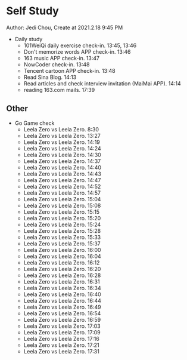 # Self Study

Author: Jedi Chou, Create at 2021.2.18 9:45 PM

* Daily study
  * 101WeiQi daily exercise check-in. 13:45, 13:46
  * Don't memorize words APP check-in. 13:46
  * 163 music APP check-in. 13:47
  * NowCoder check-in. 13:48
  * Tencent cartoon APP check-in. 13:48
  * Read Sina Blog. 14:13
  * Read articles and check interview invitation (MaiMai APP). 14:14
  * reading 163.com mails. 17:39

## Other

* Go Game check
  * Leela Zero vs Leela Zero. 8:30
  * Leela Zero vs Leela Zero. 13:27
  * Leela Zero vs Leela Zero. 14:19
  * Leela Zero vs Leela Zero. 14:24
  * Leela Zero vs Leela Zero. 14:30
  * Leela Zero vs Leela Zero. 14:37
  * Leela Zero vs Leela Zero. 14:40
  * Leela Zero vs Leela Zero. 14:43
  * Leela Zero vs Leela Zero. 14:47
  * Leela Zero vs Leela Zero. 14:52
  * Leela Zero vs Leela Zero. 14:57
  * Leela Zero vs Leela Zero. 15:04
  * Leela Zero vs Leela Zero. 15:08
  * Leela Zero vs Leela Zero. 15:15
  * Leela Zero vs Leela Zero. 15:20
  * Leela Zero vs Leela Zero. 15:24
  * Leela Zero vs Leela Zero. 15:28
  * Leela Zero vs Leela Zero. 15:33
  * Leela Zero vs Leela Zero. 15:37
  * Leela Zero vs Leela Zero. 16:00
  * Leela Zero vs Leela Zero. 16:04
  * Leela Zero vs Leela Zero. 16:12
  * Leela Zero vs Leela Zero. 16:20
  * Leela Zero vs Leela Zero. 16:28
  * Leela Zero vs Leela Zero. 16:31
  * Leela Zero vs Leela Zero. 16:34
  * Leela Zero vs Leela Zero. 16:40
  * Leela Zero vs Leela Zero. 16:44
  * Leela Zero vs Leela Zero. 16:49
  * Leela Zero vs Leela Zero. 16:54
  * Leela Zero vs Leela Zero. 16:59
  * Leela Zero vs Leela Zero. 17:03
  * Leela Zero vs Leela Zero. 17:09
  * Leela Zero vs Leela Zero. 17:16
  * Leela Zero vs Leela Zero. 17:21
  * Leela Zero vs Leela Zero. 17:31
